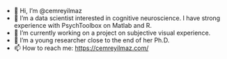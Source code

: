 - 👋 Hi, I’m @cemreyilmaz
- 👀 I’m a data scientist interested in cognitive neuroscience. I have strong experience with PsychToolbox on Matlab and R.
- 🌱 I’m currently working on a project on subjective visual experience.
- 💞️ I’m a young researcher close to the end of her Ph.D. 
- 📫 How to reach me: https://cemreyilmaz.com/

<!---
cemreyilmaz/cemreyilmaz is a ✨ special ✨ repository because its `README.md` (this file) appears on your GitHub profile.
You can click the Preview link to take a look at your changes.
--->

